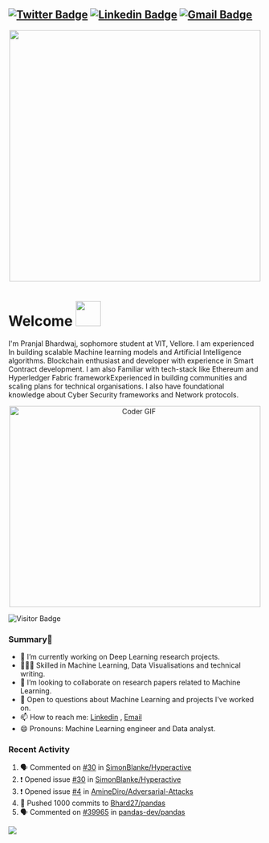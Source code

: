 [![Twitter Badge](https://img.shields.io/badge/-@AwkPranjal-1ca0f1?style=flat-square&labelColor=1ca0f1&logo=twitter&logoColor=white&link=https://twitter.com/PranjalBhard)](https://twitter.com/AwkPranjal) [![Linkedin Badge](https://img.shields.io/badge/-pranjalbhardwaj-blue?style=flat-square&logo=Linkedin&logoColor=white&link=https://www.linkedin.com/in/pranjal-bhardwaj-a85263188/)](https://www.linkedin.com/in/pranjal-bhardwaj-a85263188/)
[![Gmail Badge](https://img.shields.io/badge/-pranjal27bhardwaj@gmail.com-c14438?style=flat-square&logo=Gmail&logoColor=white&link=mailto:pranjal27bhardwaj@gmail.com)](mailto:pranjalbhardwaj@ieee.org)
---
<p  align="center"><img height="500" src = "https://github.com/Bhard27/Bhard27/blob/master/mee.gif"></p>

# Welcome <img src="https://media.giphy.com/media/mGcNjsfWAjY5AEZNw6/giphy.gif" width="50">
I'm Pranjal Bhardwaj, sophomore student at VIT, Vellore. I am experienced In building scalable Machine learning models and Artificial Intelligence algorithms. Blockchain enthusiast and developer with experience in Smart Contract development. I am also Familiar with tech-stack like Ethereum and Hyperledger Fabric frameworkExperienced in building communities and scaling plans for technical organisations. I also have foundational knowledge about Cyber Security frameworks and Network protocols.

<p  align="center"><img src="https://media.giphy.com/media/SWoSkN6DxTszqIKEqv/giphy.gif" alt="Coder GIF" width="500" height="400">

![Visitor Badge](https://visitor-badge.laobi.icu/badge?page_id=Bhard27.Bhard27)

### Summary👋
- 🔭 I’m currently working on Deep Learning research projects.
- 👨🏼‍💻 Skilled in Machine Learning, Data Visualisations and technical writing.
- 👯 I’m looking to collaborate on research papers related to Machine Learning.
- 💬 Open to questions about Machine Learning and projects I've worked on.
- 📫 How to reach me: [Linkedin](https://www.linkedin.com/in/pranjal-bhardwaj-a85263188/) , [Email](mailto:pranjal27bhardwaj@gmail.com)
- 😄 Pronouns: Machine Learning engineer and Data analyst.
### Recent Activity
<!--START_SECTION:activity-->
1. 🗣 Commented on [#30](https://github.com/SimonBlanke/Hyperactive/issues/30) in [SimonBlanke/Hyperactive](https://github.com/SimonBlanke/Hyperactive)
2. ❗️ Opened issue [#30](https://github.com/SimonBlanke/Hyperactive/issues/30) in [SimonBlanke/Hyperactive](https://github.com/SimonBlanke/Hyperactive)
3. ❗️ Opened issue [#4](https://github.com/AmineDiro/Adversarial-Attacks/issues/4) in [AmineDiro/Adversarial-Attacks](https://github.com/AmineDiro/Adversarial-Attacks)
4. 🚀 Pushed 1000 commits to [Bhard27/pandas](https://github.com/Bhard27/pandas)
5. 🗣 Commented on [#39965](https://github.com/pandas-dev/pandas/issues/39965) in [pandas-dev/pandas](https://github.com/pandas-dev/pandas)
<!--END_SECTION:activity-->

![](https://github-profile-trophy.vercel.app/?username=Bhard27)

